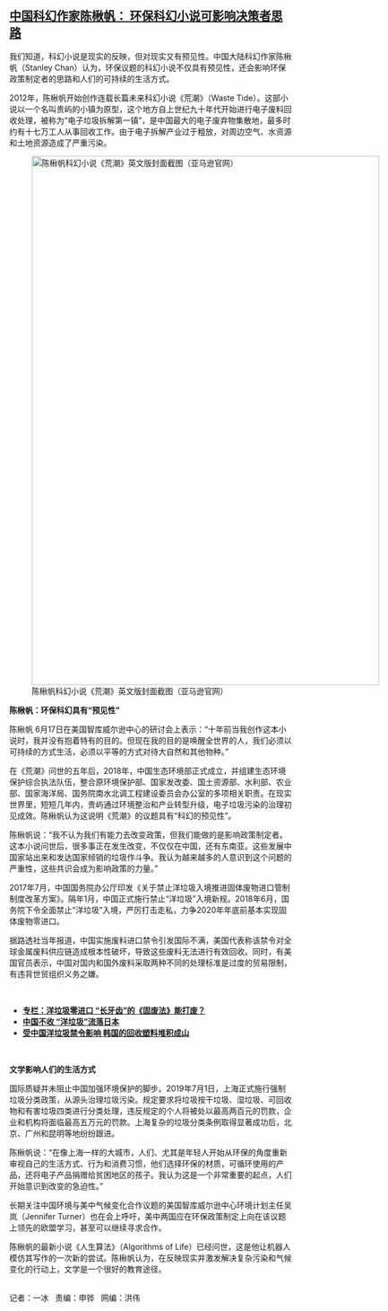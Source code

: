 <!--1623965177000-->
[中国科幻作家陈楸帆： 环保科幻小说可影响决策者思路](https://www.rfa.org/mandarin/yataibaodao/huanjing/bx-06172021133105.html)
------

<p></p><p>我们知道，科幻小说是现实的反映，但对现实又有预见性。中国大陆科幻作家陈楸帆（Stanley Chan）认为，环保议题的科幻小说不仅具有预见性，还会影响环保政策制定者的思路和人们的可持续的生活方式。</p><p>2012年，陈楸帆开始创作连载长篇未来科幻小说《荒潮》（Waste Tide）。这部小说以一个名叫贵屿的小镇为原型，这个地方自上世纪九十年代开始进行电子废料回收处理，被称为“电子垃圾拆解第一镇”，是中国最大的电子废弃物集散地，最多时约有十七万工人从事回收工作。由于电子拆解产业过于粗放，对周边空气、水资源和土地资源造成了严重污染。</p><p><figure class="image-richtext image-inline captioned" style="width:620px;"><img alt="陈楸帆科幻小说《荒潮》英文版封面截图（亚马逊官网）" height="943" src="https://www.rfa.org/mandarin/yataibaodao/huanjing/bx-06172021133105.html/bx0617b.jpg/@@images/660b323b-0f19-44a1-b3a3-2bdac0d0654a.jpeg" title="bx0617b.jpg" width="620"/><figcaption class="image-caption">陈楸帆科幻小说《荒潮》英文版封面截图（亚马逊官网）</figcaption><small></small></figure></p><p><strong>陈楸帆：环保科幻具有“预见性” </strong></p><p>陈楸帆 6<span>月</span>17<span>日在美国智库威尔逊中心的研讨会上</span>表示：“十年前当我创作这本小说时，我并没有抱着特有的目的。但现在我的目的是唤醒全世界的人，我们必须以可持续的方式生活，必须以平等的方式对待大自然和其他物种。”</p><p>在《荒潮》问世的五年后，2018年，中国生态环境部正式成立，并组建生态环境保护综合执法队伍，整合原环境保护部、国家发改委、国土资源部、水利部、农业部、国家海洋局、国务院南水北调工程建设委员会办公室的多项相关职责。在现实世界里，短短几年内，贵屿通过环境整治和产业转型升级，电子垃圾污染的治理初见成效。陈楸帆认为这说明《荒潮》的议题具有“科幻的预见性”。</p><p>陈楸帆说：“我不认为我们有能力去改变政策，但我们能做的是影响政策制定者。这本小说问世后，很多事正在发生改变，不仅仅在中国，还有东南亚。这些发展中国家站出来和发达国家倾销的垃圾作斗争。我认为越来越多的人意识到这个问题的严重性，这些共识会成为影响政策的力量。”</p><p>2017年7月，中国国务院办公厅印发《关于禁止洋垃圾入境推进固体废物进口管制制度改革方案》。隔年1月，中国正式施行禁止“洋垃圾”入境新规。2018年6月，国务院下令全面禁止“洋垃圾”入境，严厉打击走私，力争2020年年底前基本实现固体废物零进口。</p><p>据路透社当年报道，中国实施废料进口禁令引发国际不满，美国代表称该禁令对全球金属废料供应链造成根本性破坏，导致这些废料无法进行有效回收。同时，有美国官员表示，中国对国内和国外废料采取两种不同的处理标准是过度的贸易限制，有违背世贸组织义务之嫌。</p><p><br/></p><ul><li><a href="https://www.rfa.org/mandarin/zhuanlan/luseqingbaoyuan/grn-12172020094826.html"><strong>专栏：洋垃圾零进口 “长牙齿”的《固废法》能打废？</strong></a></li><li><strong><a href="https://www.rfa.org/mandarin/Xinwen/10-10182018185823.html">中国不收 “洋垃圾”流落日本</a></strong></li><li><strong><a href="https://www.rfa.org/mandarin/yataibaodao/huanjing/ko-04032018103406.html">受中国洋垃圾禁令影响 韩国的回收塑料堆积成山</a></strong></li></ul><p><br/></p><p><strong>文学影响人们的生活方式</strong></p><p>国际质疑并未阻止中国加强环境保护的脚步。2019年7月1日，上海正式施行强制垃圾分类政策，从源头治理垃圾污染。规定要求将垃圾按干垃圾、湿垃圾、可回收物和有害垃圾四类进行分类处理，违反规定的个人将被处以最高两百元的罚款，企业和机构将面临最高五万元的罚款。上海复杂的垃圾分类条例取得显著成功后，北京、广州和昆明等地纷纷跟进。</p><p>陈楸帆说：“在像上海一样的大城市，人们、尤其是年轻人开始从环保的角度重新审视自己的生活方式、行为和消费习惯，他们选择环保的材质，可循环使用的产品，还将电子产品捐赠给贫困地区的孩子。我认为这是一个非常重要的起点，人们开始意识到改变的急迫性。”</p><p>长期关注中国环境与美中气候变化合作议题的美国智库威尔逊中心环境计划主任吴岚（Jennifer Turner）也在会上呼吁，美中两国应在环保政策制定上向在该议题上领先的欧盟学习，甚至可以继续寻求合作。</p><p>陈楸帆的最新小说《人生算法》（Algorithms of Life）已经问世，这是他让机器人模仿其写作的一次新的尝试。陈楸帆认为，在反映现实并激发解决复杂污染和气候变化的行动上，文学是一个很好的教育途径。</p><p><br/>记者：一冰   责编：申铧   网编：洪伟</p>
